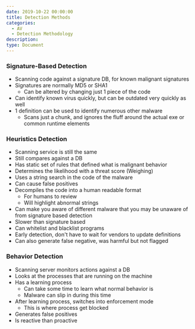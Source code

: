 ```yaml
---
date: 2019-10-22 00:00:00
title: Detection Methods
categories:
  - AV
  - Detection Methodology
description:
type: Document
---
```


### Signature-Based Detection

* Scanning code against a signature DB, for known malignant signatures
* Signatures are normally MD5 or SHA1
  * Can be altered by changing just 1 piece of the code
* Can identify known virus quickly, but can be outdated very quickly as well
* 1 definition can be used to identify numerous other malware
  * Scans just a chunk, and ignores the fluff around the actual exe or common runtime elements

### Heuristics Detection

* Scanning service is still the same
* Still compares against a DB
* Has static set of rules that defined what is malignant behavior
* Determines the likelihood with a threat score (Weighing)
* Uses a string search in the code of the malware
* Can cause false positives
* Decompiles the code into a human readable format
  * For humans to review
  * Will highlight abnormal strings
* Can make you aware of different malware that you may be unaware of from signature based detection
* Slower than signature based
* Can whitelist and blacklist programs
* Early detection, don't have to wait for vendors to update definitions
* Can also generate false negative, was harmful but not flagged

### Behavior Detection

* Scanning server monitors actions against a DB
* Looks at the processes that are running on the machine
* Has a learning process
  * Can take some time to learn what normal behavior is
  * Malware can slip in during this time
* After learning process, switches into enforcement mode
  * This is where process get blocked
* Generates false positives
* Is reactive than proactive